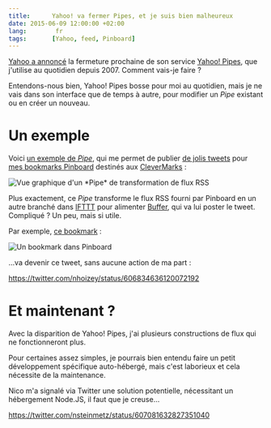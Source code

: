 ```yaml
---
title:      Yahoo! va fermer Pipes, et je suis bien malheureux
date: 2015-06-09 12:00:00 +02:00
lang:        fr
tags:       [Yahoo, feed, Pinboard]
---
```


[Yahoo a annoncé](http://pipes.yqlblog.net/post/120705592639/pipes-end-of-life-announcement) la fermeture prochaine de son service [Yahoo! Pipes](http://pipes.yahoo.com/), que j'utilise au quotidien depuis 2007. Comment vais-je faire ?

Entendons-nous bien, Yahoo! Pipes bosse pour moi au quotidien, mais je ne vais dans son interface que de temps à autre, pour modifier un *Pipe* existant ou en créer un nouveau.

# Un exemple

Voici [un exemple de *Pipe*](http://pipes.yahoo.com/pipes/pipe.edit?_id=bfe78fd60a9e342daa10715d03b51584), qui me permet de publier [de jolis tweets](https://twitter.com/nhoizey/status/605637245945675776) pour [mes bookmarks Pinboard](/tags/pinboard/) destinés aux [CleverMarks](https://twitter.com/CleverMarks) :

![](yahoo-pipes-pinboard-twitter.png "Vue graphique d'un *Pipe* de transformation de flux RSS")

Plus exactement, ce *Pipe* transforme le flux RSS fourni par Pinboard en un autre branché dans [IFTTT](https://ifttt.com/) pour alimenter [Buffer](https://buffer.com/), qui va lui poster le tweet. Compliqué ? Un peu, mais si utile.

Par exemple, [ce bookmark](https://pinboard.in/u:nhoizey/b:602669af0bcf) :

![](pinboard-bookmark.png "Un bookmark dans Pinboard")

…va devenir ce tweet, sans aucune action de ma part :

https://twitter.com/nhoizey/status/606834636120072192

# Et maintenant ?

Avec la disparition de Yahoo! Pipes, j'ai plusieurs constructions de flux qui ne fonctionneront plus.

Pour certaines assez simples, je pourrais bien entendu faire un petit développement spécifique auto-hébergé, mais c'est laborieux et cela nécessite de la maintenance.

Nico m'a signalé via Twitter une solution potentielle, nécessitant un hébergement Node.JS, il faut que je creuse…

https://twitter.com/nsteinmetz/status/607081632827351040
